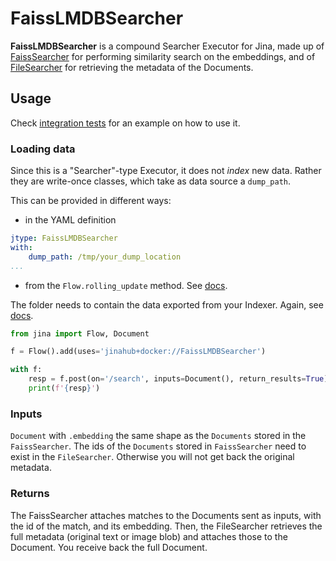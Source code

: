 # FaissLMDBSearcher

**FaissLMDBSearcher** is a compound Searcher Executor for Jina, made up of [FaissSearcher](../../FaissSearcher) for performing similarity search on the embeddings, and of [FileSearcher](../../keyvalue/FileSearcher) for retrieving the metadata of the Documents. 





## Usage 

Check [integration tests](../../../../../tests/integration/lmdb_dump_reload) for an example on how to use it.

### Loading data

Since this is a "Searcher"-type Executor, it does not _index_ new data. Rather they are write-once classes, which take as data source a `dump_path`. 

This can be provided in different ways:

- in the YAML definition
  
```yaml
jtype: FaissLMDBSearcher
with:
    dump_path: /tmp/your_dump_location
...
```

- from the `Flow.rolling_update` method. See [docs](https://docs.jina.ai/fundamentals/executor/indexers/).

The folder needs to contain the data exported from your Indexer. Again, see [docs](https://docs.jina.ai/fundamentals/executor/indexers/).




```python
from jina import Flow, Document

f = Flow().add(uses='jinahub+docker://FaissLMDBSearcher')

with f:
    resp = f.post(on='/search', inputs=Document(), return_results=True)
    print(f'{resp}')
```

### Inputs 

`Document` with `.embedding` the same shape as the `Documents` stored in the `FaissSearcher`. The ids of the `Documents` stored in `FaissSearcher` need to exist in the `FileSearcher`. Otherwise you will not get back the original metadata. 

### Returns

The FaissSearcher attaches matches to the Documents sent as inputs, with the id of the match, and its embedding.
Then, the FileSearcher retrieves the full metadata (original text or image blob) and attaches those to the Document.
You receive back the full Document.

